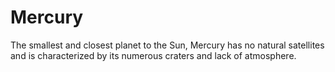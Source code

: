 # Mercury

The smallest and closest planet to the Sun, Mercury has no natural satellites and is characterized by its numerous craters and lack of atmosphere.
